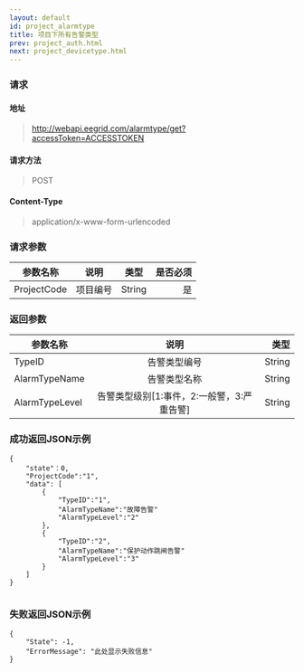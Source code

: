 ```yaml
---
layout: default
id: project_alarmtype
title: 项目下所有告警类型
prev: project_auth.html
next: project_devicetype.html
---
```


### 请求
#### 地址
> http://webapi.eegrid.com/alarmtype/get?accessToken=ACCESSTOKEN

#### 请求方法
> POST

#### Content-Type
> application/x-www-form-urlencoded

### 请求参数
| 参数名称        | 说明           | 类型  |   是否必须  |
| ------------- |:-------------:|:------:|-----:|
| ProjectCode      | 项目编号 | String |  是   |

### 返回参数
| 参数名称        | 说明           | 类型  |
| ------------- |:-------------:| -----:|
| TypeID      | 告警类型编号 | String |
| AlarmTypeName      | 告警类型名称      | String |
| AlarmTypeLevel      | 告警类型级别[1:事件，2:一般警，3:严重告警]      | String |


### 成功返回JSON示例
```
{
    "state"：0,
    "ProjectCode":"1",
    "data": [
        {
            "TypeID":"1",
            "AlarmTypeName":"故障告警"
            "AlarmTypeLevel":"2"
        },
        {
            "TypeID":"2",
            "AlarmTypeName":"保护动作跳闸告警"
            "AlarmTypeLevel":"3"
        }
    ]
}


```

### 失败返回JSON示例 
```
{
    "State": -1,
    "ErrorMessage": "此处显示失败信息"
}
```

